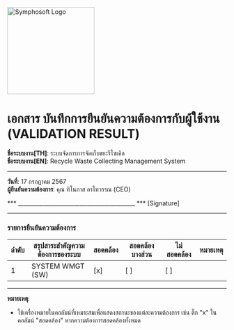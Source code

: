 <img src="https://www.symphosoft.com/logo/symphosoftLogo.png" alt="Symphosoft Logo" width="200"/>

# เอกสาร บันทึกการยืนยันความต้องการกับผู้ใช้งาน (VALIDATION RESULT)

**ชื่อระบบงาน[TH]**: ระบบจัดการการจัดเก็บขยะรีไซเคิล  
**ชื่อระบบงาน[EN]**: Recycle Waste Collecting Management System  

---

**วันที่**: 17 กรกฏาคม 2567  
**ผู้ยืนยันความต้องการ**: คุณ ทิโนภาส อรไทวรรณ (CEO)  

*** __________________________________________ ***  [Signature]

---

### รายการยืนยันความต้องการ

| ลำดับ | สรุปสาระสำคัญความต้องการของระบบ               | สอดคล้อง | สอดคล้องบางส่วน | ไม่สอดคล้อง | หมายเหตุ |
|-------|-------------------------------------------------|-----------|-------------------|--------------|----------|
| 1     | SYSTEM WMGT (SW)                      | [x]       | [ ]              | [ ]          |          |

---

**หมายเหตุ**:  
- ใช้เครื่องหมายในคอลัมน์ที่เหมาะสมเพื่อแสดงสถานะของแต่ละความต้องการ เช่น ติ๊ก "x" ในคอลัมน์ "สอดคล้อง" หากความต้องการสอดคล้องทั้งหมด  
